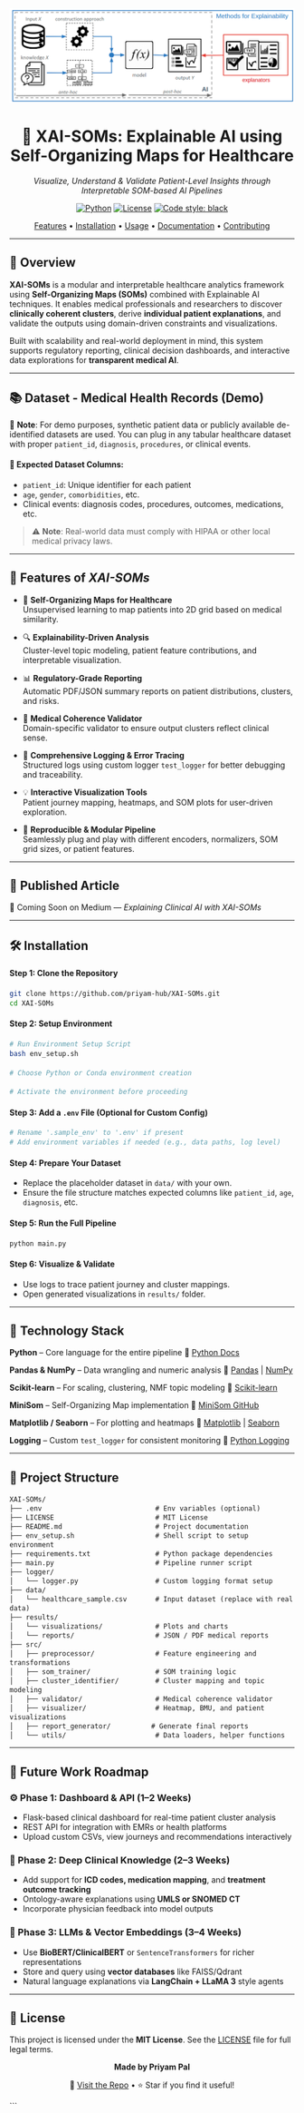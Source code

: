 <div align="center">

![Cover Page](images/header.png)

# 🧠 **XAI-SOMs: Explainable AI using Self-Organizing Maps for Healthcare**

*Visualize, Understand & Validate Patient-Level Insights through Interpretable SOM-based AI Pipelines*

[![Python](https://img.shields.io/badge/Python-3.10+-blue.svg)](https://www.python.org/downloads/)
[![License](https://img.shields.io/badge/License-MIT-green.svg)](LICENSE)
[![Code style: black](https://img.shields.io/badge/code%20style-black-000000.svg)](https://github.com/psf/black)

[Features](#features) • [Installation](#installation) • [Usage](#usage) • [Documentation](#documentation) • [Contributing](#contributing)

</div>

---

## 🌟 Overview

**XAI-SOMs** is a modular and interpretable healthcare analytics framework using **Self-Organizing Maps (SOMs)** combined with Explainable AI techniques. It enables medical professionals and researchers to discover **clinically coherent clusters**, derive **individual patient explanations**, and validate the outputs using domain-driven constraints and visualizations.

Built with scalability and real-world deployment in mind, this system supports regulatory reporting, clinical decision dashboards, and interactive data explorations for **transparent medical AI**.

---

## 📚 Dataset - Medical Health Records (Demo)

📎 **Note**: For demo purposes, synthetic patient data or publicly available de-identified datasets are used. You can plug in any tabular healthcare dataset with proper `patient_id`, `diagnosis`, `procedures`, or clinical events.

#### 📁 Expected Dataset Columns:

* `patient_id`: Unique identifier for each patient
* `age`, `gender`, `comorbidities`, etc.
* Clinical events: diagnosis codes, procedures, outcomes, medications, etc.

> ⚠️ **Note**: Real-world data must comply with HIPAA or other local medical privacy laws.

---

## 🚀 Features of *XAI-SOMs*

* 🧬 **Self-Organizing Maps for Healthcare**  
  Unsupervised learning to map patients into 2D grid based on medical similarity.

* 🔍 **Explainability-Driven Analysis**  
  Cluster-level topic modeling, patient feature contributions, and interpretable visualization.

* 📊 **Regulatory-Grade Reporting**  
  Automatic PDF/JSON summary reports on patient distributions, clusters, and risks.

* 🧭 **Medical Coherence Validator**  
  Domain-specific validator to ensure output clusters reflect clinical sense.

* 🧾 **Comprehensive Logging & Error Tracing**  
  Structured logs using custom logger `test_logger` for better debugging and traceability.

* 💡 **Interactive Visualization Tools**  
  Patient journey mapping, heatmaps, and SOM plots for user-driven exploration.

* 🔁 **Reproducible & Modular Pipeline**  
  Seamlessly plug and play with different encoders, normalizers, SOM grid sizes, or patient features.

---

## 📰 Published Article

🔗 Coming Soon on Medium — *Explaining Clinical AI with XAI-SOMs*

---

## 🛠️ Installation

#### Step 1: Clone the Repository

```bash
git clone https://github.com/priyam-hub/XAI-SOMs.git
cd XAI-SOMs
````

#### Step 2: Setup Environment

```bash
# Run Environment Setup Script
bash env_setup.sh

# Choose Python or Conda environment creation

# Activate the environment before proceeding
```

#### Step 3: Add a `.env` File (Optional for Custom Config)

```bash
# Rename '.sample_env' to '.env' if present
# Add environment variables if needed (e.g., data paths, log level)
```

#### Step 4: Prepare Your Dataset

* Replace the placeholder dataset in `data/` with your own.
* Ensure the file structure matches expected columns like `patient_id`, `age`, `diagnosis`, etc.

#### Step 5: Run the Full Pipeline

```bash
python main.py
```

#### Step 6: Visualize & Validate

* Use logs to trace patient journey and cluster mappings.
* Open generated visualizations in `results/` folder.

---

## 🧰 Technology Stack

**Python** – Core language for the entire pipeline
🔗 [Python Docs](https://www.python.org/doc/)

**Pandas & NumPy** – Data wrangling and numeric analysis
🔗 [Pandas](https://pandas.pydata.org/) | [NumPy](https://numpy.org/)

**Scikit-learn** – For scaling, clustering, NMF topic modeling
🔗 [Scikit-learn](https://scikit-learn.org/)

**MiniSom** – Self-Organizing Map implementation
🔗 [MiniSom GitHub](https://github.com/JustGlowing/minisom)

**Matplotlib / Seaborn** – For plotting and heatmaps
🔗 [Matplotlib](https://matplotlib.org/) | [Seaborn](https://seaborn.pydata.org/)

**Logging** – Custom `test_logger` for consistent monitoring
🔗 [Python Logging](https://docs.python.org/3/library/logging.html)

---

## 📁 Project Structure

```plaintext
XAI-SOMs/
├── .env                            # Env variables (optional)
├── LICENSE                         # MIT License
├── README.md                       # Project documentation
├── env_setup.sh                    # Shell script to setup environment
├── requirements.txt                # Python package dependencies
├── main.py                         # Pipeline runner script
├── logger/
│   └── logger.py                   # Custom logging format setup
├── data/
│   └── healthcare_sample.csv       # Input dataset (replace with real data)
├── results/
│   └── visualizations/             # Plots and charts
│   └── reports/                    # JSON / PDF medical reports
├── src/
│   ├── preprocessor/               # Feature engineering and transformations
│   ├── som_trainer/                # SOM training logic
│   ├── cluster_identifier/         # Cluster mapping and topic modeling
│   ├── validator/                  # Medical coherence validator
│   ├── visualizer/                 # Heatmap, BMU, and patient visualizations
│   ├── report_generator/          # Generate final reports
│   └── utils/                      # Data loaders, helper functions
```

---

## 🔮 Future Work Roadmap

### ⚙️ Phase 1: Dashboard & API (1–2 Weeks)

* Flask-based clinical dashboard for real-time patient cluster analysis
* REST API for integration with EMRs or health platforms
* Upload custom CSVs, view journeys and recommendations interactively

### 🧠 Phase 2: Deep Clinical Knowledge (2–3 Weeks)

* Add support for **ICD codes, medication mapping**, and **treatment outcome tracking**
* Ontology-aware explanations using **UMLS or SNOMED CT**
* Incorporate physician feedback into model outputs

### 🤖 Phase 3: LLMs & Vector Embeddings (3–4 Weeks)

* Use **BioBERT/ClinicalBERT** or `SentenceTransformers` for richer representations
* Store and query using **vector databases** like FAISS/Qdrant
* Natural language explanations via **LangChain + LLaMA 3** style agents

---

## 📜 License

This project is licensed under the **MIT License**. See the [LICENSE](LICENSE) file for full legal terms.

<div align="center">

**Made by Priyam Pal**

🔗 [Visit the Repo](https://github.com/priyam-hub/XAI-SOMs) • ⭐ Star if you find it useful!

</div>
```
